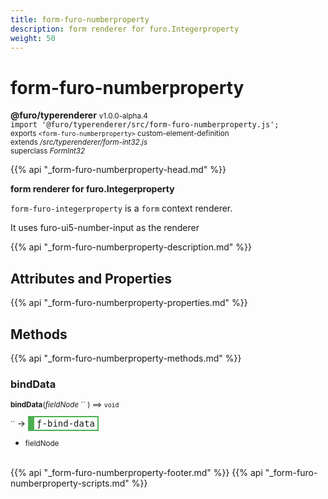 ```yaml
---
title: form-furo-numberproperty
description: form renderer for furo.Integerproperty
weight: 50
---
```


# form-furo-numberproperty
**@furo/typerenderer** <small>v1.0.0-alpha.4</small>
<br>`import '@furo/typerenderer/src/form-furo-numberproperty.js';`<small>
<br>exports `<form-furo-numberproperty>` custom-element-definition
<br>extends */src/typerenderer/form-int32.js*
<br>superclass *FormInt32*</small>

{{% api "_form-furo-numberproperty-head.md" %}}

**form renderer for furo.Integerproperty**

`form-furo-integerproperty` is a `form` context renderer.

It uses furo-ui5-number-input as the renderer

{{% api "_form-furo-numberproperty-description.md" %}}


## Attributes and Properties
{{% api "_form-furo-numberproperty-properties.md" %}}




## Methods
{{% api "_form-furo-numberproperty-methods.md" %}}


### **bindData**
<small>**bindData**(*fieldNode* `` ) ⟹ `void`</small>

<small>`` </small> →
<span  style="border-width:2px 2px 2px 10px; border-style: solid;border-color:  rgb(76, 175, 80);font-family:monospace; padding:2px 4px;">ƒ-bind-data</span>



- <small>fieldNode </small>
<br><br>




{{% api "_form-furo-numberproperty-footer.md" %}}
{{% api "_form-furo-numberproperty-scripts.md" %}}
